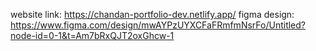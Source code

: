 website link: https://chandan-portfolio-dev.netlify.app/
figma design: https://www.figma.com/design/mwAYPzUYXCFaFRmfmNsrFo/Untitled?node-id=0-1&t=Am7bRxQJT2oxGhcw-1
